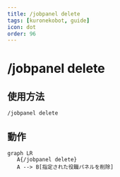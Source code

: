 ```yaml
---
title: /jobpanel delete
tags: [kuronekobot, guide]
icon: dot
order: 96
---
```


# /jobpanel delete
## 使用方法
```
/jobpanel delete
```

## 動作
```mermaid
graph LR
   A{/jobpanel delete}
   A --> B[指定された役職パネルを削除]
```